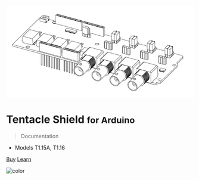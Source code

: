 ![logo](_media/tentacle_t1.png)

# Tentacle Shield <small>for Arduino</small>

> Documentation

* Models T1.15A, T1.16

[Buy](https://www.whiteboxes.ch/shop/tentacle/)
[Learn](#legacy)


<!-- background color -->

![color](#f0f0f0)
